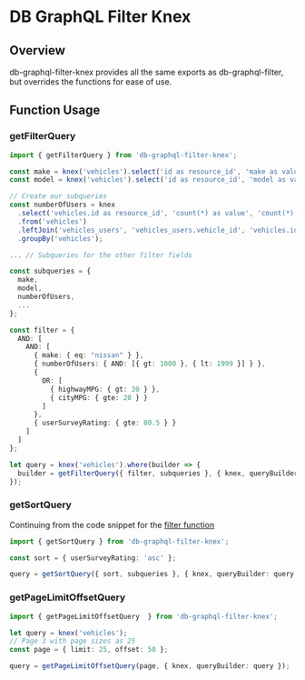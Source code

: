 # DB GraphQL Filter Knex

## Overview
db-graphql-filter-knex provides all the same exports as db-graphql-filter, but overrides the functions
for ease of use.

## Function Usage
### getFilterQuery
```ts
import { getFilterQuery } from 'db-graphql-filter-knex';

const make = knex('vehicles').select('id as resource_id', 'make as value', 'make as sort');
const model = knex('vehicles').select('id as resource_id', 'model as value', 'model as sort');

// Create our subqueries
const numberOfUsers = knex
  .select('vehicles.id as resource_id', 'count(*) as value', 'count(*) as sort')
  .from('vehicles')
  .leftJoin('vehicles_users', 'vehicles_users.vehicle_id', 'vehicles.id') // left join so we don't lose vehicles that don't have users
  .groupBy('vehicles');

... // Subqueries for the other filter fields

const subqueries = {
  make,
  model,
  numberOfUsers,
  ...
};

const filter = {
  AND: [
    AND: [
      { make: { eq: "nissan" } },
      { numberOfUsers: { AND: [{ gt: 1000 }, { lt: 1999 }] } },
      {
        OR: [
          { highwayMPG: { gt: 30 } },
          { cityMPG: { gte: 20 } }
        ]
      },
      { userSurveyRating: { gte: 80.5 } }
    ]
  ]
};

let query = knex('vehicles').where(builder => {
  builder = getFilterQuery({ filter, subqueries }, { knex, queryBuilder: builder });
});
```

### getSortQuery
Continuing from the code snippet for the [filter function](#getfilterquery)
```ts
import { getSortQuery } from 'db-graphql-filter-knex';

const sort = { userSurveyRating: 'asc' };

query = getSortQuery({ sort, subqueries }, { knex, queryBuilder: query });
```

### getPageLimitOffsetQuery
```ts
import { getPageLimitOffsetQuery  } from 'db-graphql-filter-knex';

let query = knex('vehicles');
// Page 3 with page sizes as 25
const page = { limit: 25, offset: 50 };

query = getPageLimitOffsetQuery(page, { knex, queryBuilder: query });
```
